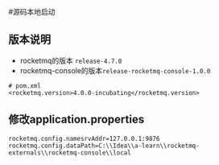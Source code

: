
#源码本地启动 
## 版本说明

* rocketmq的版本 ``release-4.7.0``
* rocketmq-console的版本``release-rocketmq-console-1.0.0``

````
# pom.xml
<rocketmq.version>4.0.0-incubating</rocketmq.version>
````

## 修改application.properties
````
rocketmq.config.namesrvAddr=127.0.0.1:9876
rocketmq.config.dataPath=C:\\Idea\\a-learn\\rocketmq-externals\\rocketmq-console\\local
````
